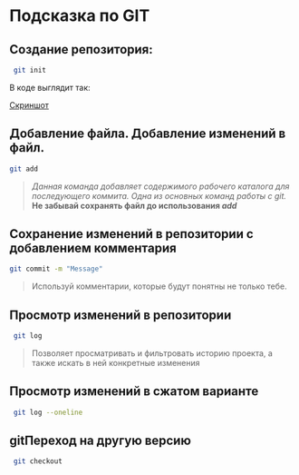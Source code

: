  # Подсказка по GIT

## Создание репозитория:
```sh
 git init
 ```
 В коде выглядит так:
 
 [Скриншот](Git_init.png)
 
 ## Добавление файла. Добавление изменений в файл.
 ```sh
 git add
```

>*Данная команда добавляет содержимого рабочего каталога для последующего коммита. Одна из основных команд работы с git.* **Не забывай сохранять файл до использования *add***

## Сохранение изменений в репозитории с добавлением комментария
```sh
git commit -m "Message"
```
>Используй комментарии, которые будут понятны не только тебе.

## Просмотр изменений в репозитории
```sh
 git log
```

>Позволяет просматривать и фильтровать историю проекта, а также искать в ней конкретные изменения

## Просмотр изменений в сжатом варианте
```sh
 git log --oneline
```
## gitПереход на другую версию
```sh
 git checkout
 ```
